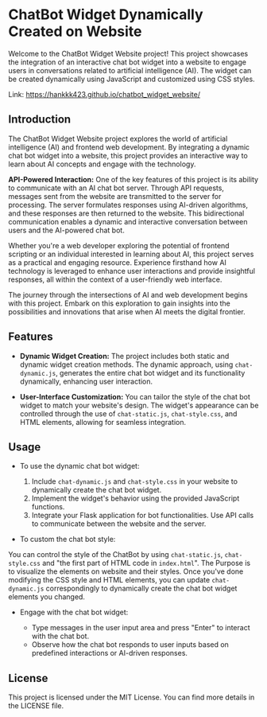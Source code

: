# ChatBot Widget Dynamically Created on Website

Welcome to the ChatBot Widget Website project! This project showcases the integration of an interactive chat bot widget into a website to engage users in conversations related to artificial intelligence (AI). The widget can be created dynamically using JavaScript and customized using CSS styles.

Link: https://hankkk423.github.io/chatbot_widget_website/

## Introduction

The ChatBot Widget Website project explores the world of artificial intelligence (AI) and frontend web development. By integrating a dynamic chat bot widget into a website, this project provides an interactive way to learn about AI concepts and engage with the technology.

**API-Powered Interaction:** One of the key features of this project is its ability to communicate with an AI chat bot server. Through API requests, messages sent from the website are transmitted to the server for processing. The server formulates responses using AI-driven algorithms, and these responses are then returned to the website. This bidirectional communication enables a dynamic and interactive conversation between users and the AI-powered chat bot.

Whether you're a web developer exploring the potential of frontend scripting or an individual interested in learning about AI, this project serves as a practical and engaging resource. Experience firsthand how AI technology is leveraged to enhance user interactions and provide insightful responses, all within the context of a user-friendly web interface.

The journey through the intersections of AI and web development begins with this project. Embark on this exploration to gain insights into the possibilities and innovations that arise when AI meets the digital frontier.

## Features

- **Dynamic Widget Creation:** The project includes both static and dynamic widget creation methods. The dynamic approach, using `chat-dynamic.js`, generates the entire chat bot widget and its functionality dynamically, enhancing user interaction.

- **User-Interface Customization:** You can tailor the style of the chat bot widget to match your website's design. The widget's appearance can be controlled through the use of `chat-static.js`, `chat-style.css`, and HTML elements, allowing for seamless integration.


## Usage

- To use the dynamic chat bot widget:

  1. Include `chat-dynamic.js` and `chat-style.css` in your website to dynamically create the chat bot widget.
  2. Implement the widget's behavior using the provided JavaScript functions.
  3. Integrate your Flask application for bot functionalities. Use API calls to communicate between the website and the server.

- To custom the chat bot style: 

You can control the style of the ChatBot by using `chat-static.js`, `chat-style.css` and "the first part of HTML code in `index.html`". The Purpose is to visualize the elements on website and their styles. Once you've done modifying the CSS style and HTML elements, you can update `chat-dynamic.js` correspondingly to dynamically create the chat bot widget elements you changed.


- Engage with the chat bot widget:

  - Type messages in the user input area and press "Enter" to interact with the chat bot.
  - Observe how the chat bot responds to user inputs based on predefined interactions or AI-driven responses.

## License

This project is licensed under the MIT License. You can find more details in the LICENSE file.

